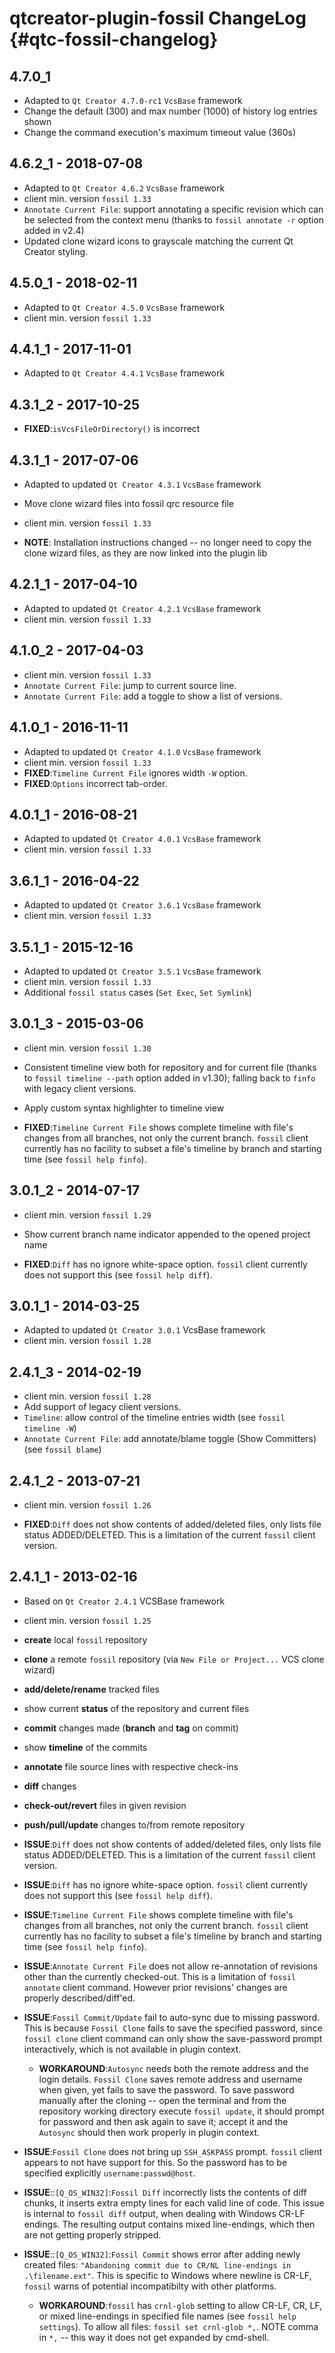 qtcreator-plugin-fossil ChangeLog  {#qtc-fossil-changelog}
=================================

## 4.7.0_1

- Adapted to `Qt Creator 4.7.0-rc1` `VcsBase` framework
- Change the default (300) and max number (1000) of history log entries shown
- Change the command execution's maximum timeout value (360s)


## 4.6.2_1 - 2018-07-08

- Adapted to `Qt Creator 4.6.2` `VcsBase` framework
- client min. version `fossil 1.33`
- `Annotate Current File`: support annotating a specific revision which can be
  selected from the context menu (thanks to `fossil annotate -r` option added
  in v2.4)
- Updated clone wizard icons to grayscale matching the current Qt Creator
  styling.


## 4.5.0_1 - 2018-02-11

- Adapted to `Qt Creator 4.5.0` `VcsBase` framework
- client min. version `fossil 1.33`


## 4.4.1_1 - 2017-11-01

- Adapted to `Qt Creator 4.4.1` `VcsBase` framework


## 4.3.1_2 - 2017-10-25

- __FIXED__:`isVcsFileOrDirectory()` is incorrect


## 4.3.1_1 - 2017-07-06

- Adapted to updated `Qt Creator 4.3.1` `VcsBase` framework
- Move clone wizard files into fossil qrc resource file
- client min. version `fossil 1.33`

- __NOTE__: Installation instructions changed -- no longer need to copy
  the clone wizard files, as they are now linked into the plugin lib


## 4.2.1_1 - 2017-04-10

- Adapted to updated `Qt Creator 4.2.1` `VcsBase` framework
- client min. version `fossil 1.33`


## 4.1.0_2 - 2017-04-03

- client min. version `fossil 1.33`
- `Annotate Current File`: jump to current source line.
- `Annotate Current File`: add a toggle to show a list of versions.


## 4.1.0_1 - 2016-11-11

- Adapted to updated `Qt Creator 4.1.0` `VcsBase` framework
- client min. version `fossil 1.33`
- __FIXED__:`Timeline Current File` ignores width `-W` option.
- __FIXED__:`Options` incorrect tab-order.


## 4.0.1_1 - 2016-08-21

- Adapted to updated `Qt Creator 4.0.1` `VcsBase` framework
- client min. version `fossil 1.33`


## 3.6.1_1 - 2016-04-22

- Adapted to updated `Qt Creator 3.6.1` `VcsBase` framework
- client min. version `fossil 1.33`


## 3.5.1_1 - 2015-12-16

- Adapted to updated `Qt Creator 3.5.1` `VcsBase` framework
- client min. version `fossil 1.33`
- Additional `fossil status` cases (`Set Exec`, `Set Symlink`)


## 3.0.1_3 - 2015-03-06

- client min. version `fossil 1.30`
- Consistent timeline view both for repository and for current file (thanks to
  `fossil timeline --path` option added in v1.30); falling back to `finfo`
  with legacy client versions.
- Apply custom syntax highlighter to timeline view

- __FIXED__:`Timeline Current File` shows complete timeline with file's changes
  from all branches, not only the current branch. `fossil` client currently has
  no facility to subset a file's timeline by branch and starting time
  (see `fossil help finfo`).


## 3.0.1_2 - 2014-07-17

- client min. version `fossil 1.29`
- Show current branch name indicator appended to the opened project name

- __FIXED__:`Diff` has no ignore white-space option. `fossil` client currently
  does not support this (see `fossil help diff`).


## 3.0.1_1 - 2014-03-25

- Adapted to updated `Qt Creator 3.0.1` VcsBase framework
- client min. version `fossil 1.28`


## 2.4.1_3 - 2014-02-19

- client min. version `fossil 1.28`
- Add support of legacy client versions.
- `Timeline`: allow control of the timeline entries width (see `fossil timeline -W`)
- `Annotate Current File`: add annotate/blame toggle (Show Committers)
  (see `fossil blame`)


## 2.4.1_2 - 2013-07-21

- client min. version `fossil 1.26`

- __FIXED__:`Diff` does not show contents of added/deleted files, only lists
  file status ADDED/DELETED. This is a limitation of the current `fossil` client
  version.


## 2.4.1_1 - 2013-02-16

- Based on `Qt Creator 2.4.1` VCSBase framework
- client min. version `fossil 1.25`
- __create__ local `fossil` repository
- __clone__ a remote `fossil` repository (via `New File or Project...`
  VCS clone wizard)
- __add/delete/rename__ tracked files
- show current __status__ of the repository and current files
- __commit__ changes made (__branch__ and __tag__ on commit)
- show __timeline__ of the commits
- __annotate__ file source lines with respective check-ins
- __diff__ changes
- __check-out/revert__ files in given revision
- __push/pull/update__ changes to/from remote repository

- __ISSUE__:`Diff` does not show contents of added/deleted files, only lists
  file status ADDED/DELETED. This is a limitation of the current `fossil` client
  version.
- __ISSUE__:`Diff` has no ignore white-space option. `fossil` client currently
  does not support this (see `fossil help diff`).
- __ISSUE__:`Timeline Current File` shows complete timeline with file's changes
  from all branches, not only the current branch. `fossil` client currently has
  no facility to subset a file's timeline by branch and starting time
  (see `fossil help finfo`).
- __ISSUE__:`Annotate Current File` does not allow re-annotation of revisions
  other than the currently checked-out. This is a limitation of
  `fossil annotate` client command. However prior revisions' changes are
  properly described/diff'ed.
- __ISSUE__:`Fossil Commit/Update` fail to auto-sync due to missing password.
  This is because `Fossil Clone` fails to save the specified password, since
  `fossil clone` client command can only show the save-password prompt
  interactively, which is not available in plugin context.
  - __WORKAROUND__:`Autosync` needs both the remote address and the login details.
    `Fossil Clone` saves remote address and username when given, yet fails to save
    the password. To save password manually after the cloning -- open the terminal
    and from the repository working directory execute `fossil update`, it should
    prompt for password and then ask again to save it; accept it and the `Autosync`
    should then work properly in plugin context.
- __ISSUE__:`Fossil Clone` does not bring up `SSH_ASKPASS` prompt. `fossil`
  client appears to not have support for this. So the password has to be
  specified explicitly `username:passwd@host`.
- __ISSUE__::`[Q_OS_WIN32]`:`Fossil Diff` incorrectly lists the contents of diff
  chunks, it inserts extra empty lines for each valid line of code. This issue is
  internal to `fossil diff` output, when dealing with Windows CR-LF endings. The
  resulting output contains mixed line-endings, which then are not getting
  properly stripped.
- __ISSUE__::`[Q_OS_WIN32]`:`Fossil Commit` shows error after adding newly created
  files: `"Abandoning commit due to CR/NL line-endings in .\filename.ext"`. This is
  specific to Windows where newline is CR-LF, `fossil` warns of potential
  incompatibilty with other platforms.
  - __WORKAROUND__:`fossil` has `crnl-glob` setting to allow CR-LF, CR, LF, or
    mixed line-endings in specified file names (see `fossil help settings`).
    To allow all files: `fossil set crnl-glob *,`. NOTE comma in `*,` -- this way
    it does not get expanded by cmd-shell.
